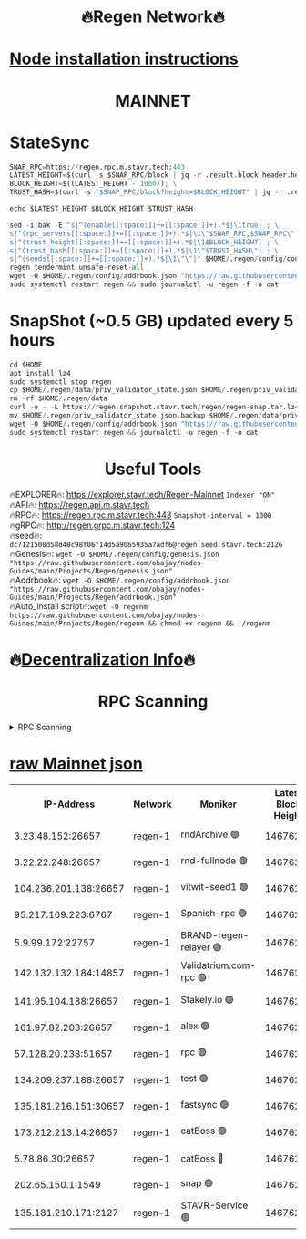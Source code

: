 <h1 align="center"> 🔥Regen Network🔥</h1>

[Node installation instructions](https://github.com/obajay/nodes-Guides/tree/main/Projects/Regen)
=
<h1 align="center"> MAINNET</h1>

# StateSync
```python
SNAP_RPC=https://regen.rpc.m.stavr.tech:443
LATEST_HEIGHT=$(curl -s $SNAP_RPC/block | jq -r .result.block.header.height); \
BLOCK_HEIGHT=$((LATEST_HEIGHT - 1000)); \
TRUST_HASH=$(curl -s "$SNAP_RPC/block?height=$BLOCK_HEIGHT" | jq -r .result.block_id.hash)

echo $LATEST_HEIGHT $BLOCK_HEIGHT $TRUST_HASH

sed -i.bak -E "s|^(enable[[:space:]]+=[[:space:]]+).*$|\1true| ; \
s|^(rpc_servers[[:space:]]+=[[:space:]]+).*$|\1\"$SNAP_RPC,$SNAP_RPC\"| ; \
s|^(trust_height[[:space:]]+=[[:space:]]+).*$|\1$BLOCK_HEIGHT| ; \
s|^(trust_hash[[:space:]]+=[[:space:]]+).*$|\1\"$TRUST_HASH\"| ; \
s|^(seeds[[:space:]]+=[[:space:]]+).*$|\1\"\"|" $HOME/.regen/config/config.toml
regen tendermint unsafe-reset-all
wget -O $HOME/.regen/config/addrbook.json "https://raw.githubusercontent.com/obajay/nodes-Guides/main/Projects/Regen/addrbook.json"
sudo systemctl restart regen && sudo journalctl -u regen -f -o cat
```
# SnapShot (~0.5 GB) updated every 5 hours
```python
cd $HOME
apt install lz4
sudo systemctl stop regen
cp $HOME/.regen/data/priv_validator_state.json $HOME/.regen/priv_validator_state.json.backup
rm -rf $HOME/.regen/data
curl -o - -L https://regen.snapshot.stavr.tech/regen/regen-snap.tar.lz4 | lz4 -c -d - | tar -x -C $HOME/.regen --strip-components 2
mv $HOME/.regen/priv_validator_state.json.backup $HOME/.regen/data/priv_validator_state.json
wget -O $HOME/.regen/config/addrbook.json "https://raw.githubusercontent.com/obajay/nodes-Guides/main/Projects/Regen/addrbook.json"
sudo systemctl restart regen && journalctl -u regen -f -o cat
```

 <h1 align="center"> Useful Tools</h1>

🔥EXPLORER🔥:     https://explorer.stavr.tech/Regen-Mainnet        `Indexer "ON"` \
🔥API🔥:          https://regen.api.m.stavr.tech \
🔥RPC🔥:          https://regen.rpc.m.stavr.tech:443              `Snapshot-interval = 1000` \
🔥gRPC🔥:         http://regen.grpc.m.stavr.tech:124 \
🔥seed🔥:      `dc7121500d58d40c98f06f14d5a9065935a7adf6@regen.seed.stavr.tech:2126` \
🔥Genesis🔥:   `wget -O $HOME/.regen/config/genesis.json "https://raw.githubusercontent.com/obajay/nodes-Guides/main/Projects/Regen/genesis.json"` \
🔥Addrbook🔥:  `wget -O $HOME/.regen/config/addrbook.json "https://raw.githubusercontent.com/obajay/nodes-Guides/main/Projects/Regen/addrbook.json"` \
🔥Auto_install script🔥:`wget -O regenm https://raw.githubusercontent.com/obajay/nodes-Guides/main/Projects/Regen/regenm && chmod +x regenm && ./regenm`

🔥[Decentralization Info](https://github.com/obajay/StateSync-snapshots/tree/main/Projects/Regen/Decentralization)🔥
=
<h1 align="center"> RPC Scanning</h1>

<details>
<summary>RPC Scanning</summary>

<h2 align="center"> We scan nodes in real time every 4 hours. And we provide the final result of RPC endpoints.
We cannot influence the operation of these nodes in any way. </h2>


```python
If Voting Power is higher than 0 --> then the Node is a validator of the network and may be subject to attack and be a potential threat to the chain.
```
```python
We marked such validators with a red symbol
```

</details>

[raw Mainnet json](https://rpc-check.regenm.stavr.tech/regenm/rpc-regenm-result.json)
=


<table><tr><th>IP-Address</th><th>Network</th><th>Moniker</th><th>Latest Block Height</th><th>Earliest Block Height</th><th>Catching Up</th><th>Tx Index</th><th>Voting Power</th><th>Scan Time</th></tr><tr><td>3.23.48.152:26657</td><td>regen-1</td><td>rndArchive 🟢</td><td>14676240</td><td>1</td><td>False</td><td>on</td><td>0</td><td>2024-02-13T10:50:30.188377111UTC</td></tr><tr><td>3.22.22.248:26657</td><td>regen-1</td><td>rnd-fullnode 🟢</td><td>14676239</td><td>4134001</td><td>False</td><td>on</td><td>0</td><td>2024-02-13T10:50:27.420020736UTC</td></tr><tr><td>104.236.201.138:26657</td><td>regen-1</td><td>vitwit-seed1 🟢</td><td>14676234</td><td>8943001</td><td>False</td><td>on</td><td>0</td><td>2024-02-13T10:49:59.520187191UTC</td></tr><tr><td>95.217.109.223:6767</td><td>regen-1</td><td>Spanish-rpc 🟢</td><td>14676243</td><td>10068001</td><td>False</td><td>on</td><td>0</td><td>2024-02-13T10:50:50.647444397UTC</td></tr><tr><td>5.9.99.172:22757</td><td>regen-1</td><td>BRAND-regen-relayer 🟢</td><td>14676243</td><td>10782501</td><td>False</td><td>on</td><td>0</td><td>2024-02-13T10:50:53.224647454UTC</td></tr><tr><td>142.132.132.184:14857</td><td>regen-1</td><td>Validatrium.com-rpc 🟢</td><td>14676243</td><td>11175001</td><td>False</td><td>on</td><td>0</td><td>2024-02-13T10:50:52.953966625UTC</td></tr><tr><td>141.95.104.188:26657</td><td>regen-1</td><td>Stakely.io 🟢</td><td>14676238</td><td>13442501</td><td>False</td><td>on</td><td>0</td><td>2024-02-13T10:50:18.459994384UTC</td></tr><tr><td>161.97.82.203:26657</td><td>regen-1</td><td>alex 🟢</td><td>14676241</td><td>13992001</td><td>False</td><td>on</td><td>0</td><td>2024-02-13T10:50:39.701387204UTC</td></tr><tr><td>57.128.20.238:51657</td><td>regen-1</td><td>rpc 🟢</td><td>14676242</td><td>13992001</td><td>False</td><td>on</td><td>0</td><td>2024-02-13T10:50:46.110029416UTC</td></tr><tr><td>134.209.237.188:26657</td><td>regen-1</td><td>test 🟢</td><td>14676245</td><td>13992001</td><td>False</td><td>on</td><td>0</td><td>2024-02-13T10:51:01.856334663UTC</td></tr><tr><td>135.181.216.151:30657</td><td>regen-1</td><td>fastsync 🟢</td><td>14676241</td><td>14457001</td><td>False</td><td>off</td><td>0</td><td>2024-02-13T10:50:39.325447707UTC</td></tr><tr><td>173.212.213.14:26657</td><td>regen-1</td><td>catBoss 🟢</td><td>14676240</td><td>14577001</td><td>False</td><td>on</td><td>0</td><td>2024-02-13T10:50:30.475138821UTC</td></tr><tr><td>5.78.86.30:26657</td><td>regen-1</td><td>catBoss 🔴</td><td>14676246</td><td>14650701</td><td>False</td><td>on</td><td>9076839268</td><td>2024-02-13T10:51:10.999245765UTC</td></tr><tr><td>202.65.150.1:1549</td><td>regen-1</td><td>snap 🟢</td><td>14676251</td><td>14669575</td><td>False</td><td>on</td><td>0</td><td>2024-02-13T10:51:36.766964046UTC</td></tr><tr><td>135.181.210.171:2127</td><td>regen-1</td><td>STAVR-Service 🟢</td><td>14676247</td><td>14674001</td><td>False</td><td>on</td><td>0</td><td>2024-02-13T10:51:15.483360154UTC</td></tr></table>